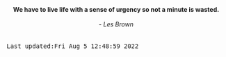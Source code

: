 
<div align="center"><b><span>We have to live life with a sense of urgency so not a minute is wasted.</span></b><br><br><i> - Les Brown</i></div>
<br><br><kbd>Last updated:Fri Aug  5 12:48:59 2022</kbd>